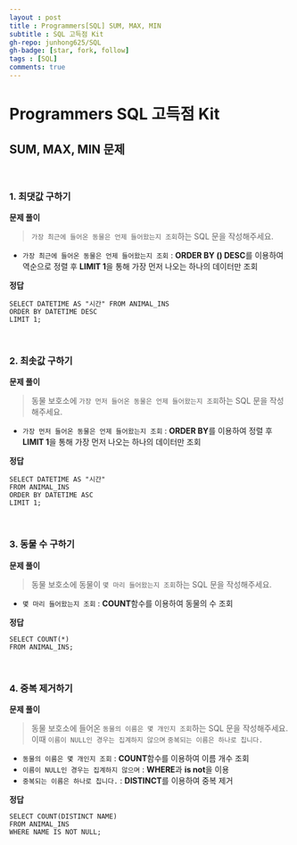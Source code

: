 ```yaml
---
layout : post
title : Programmers[SQL] SUM, MAX, MIN
subtitle : SQL 고득점 Kit
gh-repo: junhong625/SQL
gh-badge: [star, fork, follow]
tags : [SQL]
comments: true
---
```

# Programmers SQL 고득점 Kit

## SUM, MAX, MIN 문제
<br>

### 1. 최댓값 구하기
**문제 풀이**
> `가장 최근에 들어온 동물은 언제 들어왔는지 조회`하는 SQL 문을 작성해주세요.

- `가장 최근에 들어온 동물은 언제 들어왔는지 조회` : **ORDER BY () DESC**를 이용하여 역순으로 정렬 후 **LIMIT 1**을 통해 가장 먼저 나오는 하나의 데이터만 조회

**정답**
```
SELECT DATETIME AS "시간" FROM ANIMAL_INS 
ORDER BY DATETIME DESC 
LIMIT 1;
```
<br>

### 2. 최솟값 구하기
**문제 풀이**
> 동물 보호소에 `가장 먼저 들어온 동물은 언제 들어왔는지 조회`하는 SQL 문을 작성해주세요.

- `가장 먼저 들어온 동물은 언제 들어왔는지 조회` : **ORDER BY**를 이용하여 정렬 후 **LIMIT 1**을 통해 가장 먼저 나오는 하나의 데이터만 조회

**정답**
```
SELECT DATETIME AS "시간" 
FROM ANIMAL_INS 
ORDER BY DATETIME ASC 
LIMIT 1;
```
<br>

### 3. 동물 수 구하기
**문제 풀이**
> 동물 보호소에 동물이 `몇 마리 들어왔는지 조회`하는 SQL 문을 작성해주세요.

- `몇 마리 들어왔는지 조회` : **COUNT**함수를 이용하여 동물의 수 조회

**정답**
```
SELECT COUNT(*) 
FROM ANIMAL_INS;
```
<br>

### 4. 중복 제거하기
**문제 풀이**
> 동물 보호소에 들어온 `동물의 이름은 몇 개인지 조회`하는 SQL 문을 작성해주세요. 이때 `이름이 NULL인 경우는 집계하지 않으며` `중복되는 이름은 하나로 칩니다.`

- `동물의 이름은 몇 개인지 조회` : **COUNT**함수를 이용하여 이름 개수 조회
- `이름이 NULL인 경우는 집계하지 않으며` : **WHERE**과 **is not**을 이용
- `중복되는 이름은 하나로 칩니다.` : **DISTINCT**를 이용하여 중복 제거

**정답**
```
SELECT COUNT(DISTINCT NAME) 
FROM ANIMAL_INS 
WHERE NAME IS NOT NULL;
```
